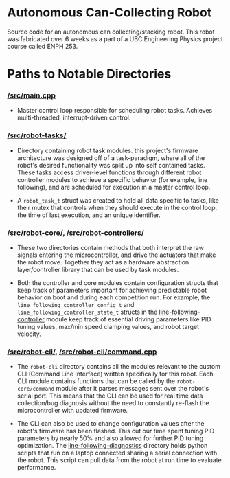 # Autonomous Can-Collecting Robot

Source code for an autonomous can collecting/stacking robot. This robot was fabricated over 6 weeks as a part of a UBC Engineering Physics project course called ENPH 253.

# Paths to Notable Directories

### [/src/main.cpp][8]

- Master control loop responsible for scheduling robot tasks. Achieves multi-threaded, interrupt-driven control.

### [/src/robot-tasks/][1]
- Directory containing robot task modules. this project's firmware architecture was designed off of a task-paradigm, 
where all of the robot's desired functionality was split up into self contained tasks. These tasks access driver-level 
functions through different robot controller modules to achieve a specific behavior (for example, line following), and are scheduled for execution in a master
control loop.

- A `robot_task_t` struct was created to hold all data specific to tasks, like their mutex that controls 
when they should execute in the control loop, the time of last execution, and an unique identifier.

### [/src/robot-core/][2], [/src/robot-controllers/][3]

- These two directories contain methods that both interpret the raw signals entering the microcontroller, and drive the actuators that make the robot move.
Together they act as a hardware abstraction layer/controller library that can be used by task modules.

- Both the controller and core modules contain configuration structs that keep track of parameters important for achieving predictable robot behavior on boot 
and during each competition run. For example, the `line_following_controller_config_t` and `line_following_controller_state_t` structs in the 
[line-following-controller][4] module keep track of essential driving parameters like PID tuning values, max/min speed clamping values, and robot target velocity.

### [/src/robot-cli/][5], [/src/robot-cli/command.cpp][6]

- The `robot-cli` directory contains all the modules relevant to the custom CLI (Command Line Interface) written specifically for this robot. Each CLI module
contains functions that can be called by the `robot-core/command` module after it parses messages sent over the robot's serial port. This means that the CLI can
be used for real time data collection/bug diagnosis without the need to constantly re-flash the microcontroller with updated firmware. 

- The CLI can also be used to change configuration values after the robot's firmware has been flashed. This cut our time spent tuning PID parameters by 
nearly 50% and also allowed for further PID tuning optimization. The [line-following-diagnostics][7] directory holds python scripts that run on a laptop
connected sharing a serial connection with the robot. This script can pull data from the robot at run time to evaluate performance.

[1]: https://github.com/graysonk546/enph-253-2021/tree/master/src/robot-tasks "/src/robot-tasks/"
[2]: https://github.com/graysonk546/enph-253-2021/tree/master/src/robot-core "/src/robot-core/"
[3]: https://github.com/graysonk546/enph-253-2021/tree/master/src/robot-control "/src/robot-control/"
[4]: https://github.com/graysonk546/enph-253-2021/blob/master/src/robot-control/line-following-controller.cpp "line-following-controller"
[5]: https://github.com/graysonk546/enph-253-2021/tree/master/src/robot-cli "/src/robot-cli/"
[6]: https://github.com/graysonk546/enph-253-2021/blob/master/src/robot-core/command.cpp "/src/robot-core/command.cpp"
[7]: https://github.com/graysonk546/enph-253-2021/tree/master/src/scripts/line-following-diagnostics "src/scripts/line-following-diagnostics/"
[8]: https://github.com/graysonk546/enph-253-2021/blob/master/src/main.cpp "/src/main.cpp"


